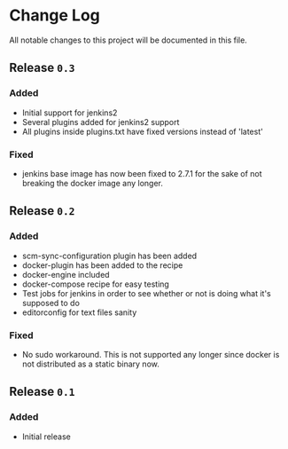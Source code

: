 # Change Log
All notable changes to this project will be documented in this file.

## Release `0.3`
### Added
* Initial support for jenkins2
* Several plugins added for jenkins2 support
* All plugins inside plugins.txt have fixed versions instead of 'latest'

### Fixed
* jenkins base image has now been fixed to 2.7.1 for the sake of not breaking
  the docker image any longer.

## Release `0.2`
### Added
* scm-sync-configuration plugin has been added
* docker-plugin has been added to the recipe
* docker-engine included
* docker-compose recipe for easy testing
* Test jobs for jenkins in order to see whether or not is doing what it's supposed to do
* editorconfig for text files sanity

### Fixed
* No sudo workaround. This is not supported any longer since docker is
  not distributed as a static binary now.

## Release `0.1`
### Added
* Initial release

